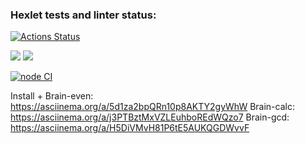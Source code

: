 ### Hexlet tests and linter status:

[![Actions Status](https://github.com/artem-mar/frontend-project-lvl1/workflows/hexlet-check/badge.svg)](https://github.com/artem-mar/frontend-project-lvl1/actions)


<a href="https://codeclimate.com/github/artem-mar/frontend-project-lvl1/maintainability"><img src="https://api.codeclimate.com/v1/badges/560877492d2b97f622d9/maintainability" /></a> <a href="https://codeclimate.com/github/artem-mar/frontend-project-lvl1/test_coverage"><img src="https://api.codeclimate.com/v1/badges/560877492d2b97f622d9/test_coverage" /></a>

[![node CI](https://github.com/artem-mar/frontend-project-lvl1/actions/workflows/nodejs.yaml/badge.svg)](https://github.com/artem-mar/frontend-project-lvl1/actions/workflows/nodejs.yaml)

Install + Brain-even: https://asciinema.org/a/5d1za2bpQRn10p8AKTY2gyWhW
Brain-calc: https://asciinema.org/a/j3PTBztMxVZLEuhboREdWQzo7
Brain-gcd: https://asciinema.org/a/H5DiVMvH81P6tE5AUKQGDWvvF
